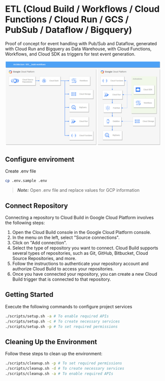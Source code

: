 # ETL (Cloud Build / Workflows / Cloud Functions / Cloud Run / GCS / PubSub / Dataflow / Bigquery)

Proof of concept for event handling with Pub/Sub and Dataflow, generated with Cloud Run and Bigquery as Data Warehouse, with Cloud Functions, Workflows, and Cloud SDK as triggers for test event generation.

![architecture](./images/architecture.png)


## Configure enviroment

Create .env file
```bash
cp .env.sample .env
```

>***Note:*** Open .env file and replace values for GCP information



## Connect Repository
Connecting a repository to Cloud Build in Google Cloud Platform involves the following steps:

1. Open the Cloud Build console in the Google Cloud Platform console.
2. In the menu on the left, select "Source connections".
3. Click on "Add connection".
4. Select the type of repository you want to connect. Cloud Build supports several types of repositories, such as Git, GitHub, Bitbucket, Cloud Source Repositories, and more.
5. Follow the instructions to authenticate your repository account and authorize Cloud Build to access your repositories.
6. Once you have connected your repository, you can create a new Cloud Build trigger that is connected to that repository.


## Getting Started

Execute the following commands to configure project services

```bash
./scripts/setup.sh -a # To enable required APIs
./scripts/setup.sh -c # To create necessary services
./scripts/setup.sh -p # To set required permissions
```

## Cleaning Up the Environment

Follow these steps to clean up the environment:

```bash
./scripts/cleanup.sh -p # To set required permissions
./scripts/cleanup.sh -d # To create necessary services
./scripts/cleanup.sh -a # To enable required APIs
```